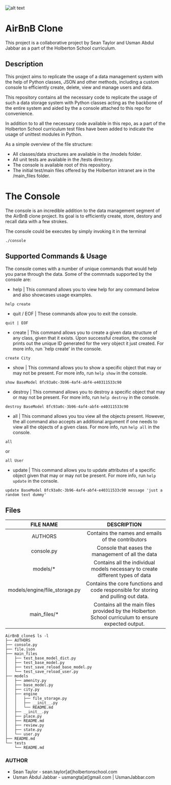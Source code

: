 ![alt text](https://www.geeksultd.com/wp-content/uploads/2020/06/image.png)
# AirBnB Clone
This project is a collaborative project by Sean Taylor and Usman Abdul Jabbar as a part of the Holberton School curriculum.

## Description
This project aims to replicate the usage of a data management system with the help of Python classes, JSON and other methods, including a custom console to efficiently create, delete, view and manage users and data.

This repository contains all the necessary code to replicate the usage of such a data storage system with Python classes acting as the backbone of the entire system and aided by the a console attached to this repo for convenience.

In addition to to all the necessary code available in this repo, as a part of the Holberton School curriculum test files have been added to indicate the usage of unittest modules in Python.

As a simple overview of the file structure:
- All classes/data structures are available in the /models folder.
- All unit tests are available in the /tests directory.
- The console is available root of this repository.
- The initial test/main files offered by the Holberton intranet are in the /main_files folder.

# The Console
The console is an incredible addition to the data management segment of the AirBnB clone project. Its goal is to efficiently create, store, destory and recall data with a few strokes.

The console could be executes by simply invoking it in the terminal
```
./console
```
## Supported Commands & Usage
The console comes with a number of unique commands that would help you parse through the data. Some of the commnads supported by the console are:
- help | This command allows you to view help for any command below and also showcases usage examples.
```
help create
```
- quit / EOF | These commands allow you to exit the console.
```
quit | EOF
```
- create | This command allows you to create a given data structure of any class, given that it exists. Upon successful creation, the console prints out the unique ID generated for the very object it just created. For more info, run `help create' in the console.
```
create City
```
- show | This command allows you to show a specific object that may or may not be present. For more info, run `help show` in the console.
```
show BaseModel 8fc93a0c-3b96-4af4-abf4-e40311533c90
```
- destroy | This command allows you to destroy a specific object that may or may not be present. For more info, run `help destroy` in the console.
```
destroy BaseModel 8fc93a0c-3b96-4af4-abf4-e40311533c90
```
- all | This command allows you tou view all the objects present. However, the all command also accepts an additional argument if one needs to view all the objects of a given class. For more info, run `help all` in the console.
```
all
```
or
```
all User
```
- update | This command allows you to update attributes of a specific object given that may or may not be present. For more info, run `help update` in the console.
```
update BaseModel 8fc93a0c-3b96-4af4-abf4-e40311533c90 message 'just a random text dummy'
```

## Files
|           FILE NAME           |                                             DESCRIPTION                                            |
|:-----------------------------:|:--------------------------------------------------------------------------------------------------:|
| AUTHORS                       | Contains the names and emails of the contributors                                                  |
| console.py                    | Console that eases the management of all the data                                                  |
| models/*                      | Contains all the individual models necessary to create different types of data                     |
| models/engine/file_storage.py | Contains the core functions and code responsible for storing and pulling out data.                 |
| main_files/*                  | Contains all the main files provided by the Holberton School curriculum to ensure expected output. |

```
AirBnB_clone$ ls -l
├── AUTHORS
├── console.py
├── file.json
├── main_files
│   ├── test_base_model_dict.py
│   ├── test_base_model.py
│   ├── test_save_reload_base_model.py
│   └── test_save_reload_user.py
├── models
│   ├── amenity.py
│   ├── base_model.py
│   ├── city.py
│   ├── engine
│   │   ├── file_storage.py
│   │   ├── __init__.py
│   │   └── README.md
│   ├── __init__.py
│   ├── place.py
│   ├── README.md
│   ├── review.py
│   ├── state.py
│   └── user.py
├── README.md
└── tests
    └── README.md
```

### AUTHOR
- Sean Taylor - sean.taylor[at]holbertonschool.com
- Usman Abdul Jabbar - usmangta[at]gmail.com | UsmanJabbar.com
